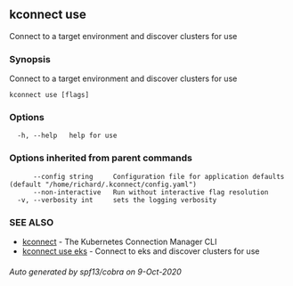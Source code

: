 ## kconnect use

Connect to a target environment and discover clusters for use

### Synopsis

Connect to a target environment and discover clusters for use

```
kconnect use [flags]
```

### Options

```
  -h, --help   help for use
```

### Options inherited from parent commands

```
      --config string     Configuration file for application defaults (default "/home/richard/.kconnect/config.yaml")
      --non-interactive   Run without interactive flag resolution
  -v, --verbosity int     sets the logging verbosity
```

### SEE ALSO

* [kconnect](kconnect.md)	 - The Kubernetes Connection Manager CLI
* [kconnect use eks](kconnect_use_eks.md)	 - Connect to eks and discover clusters for use

###### Auto generated by spf13/cobra on 9-Oct-2020
